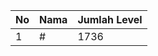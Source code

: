 | No | Nama            | Jumlah Level |
|----|-----------------|--------------|
| 1  | #    |    1736        |

